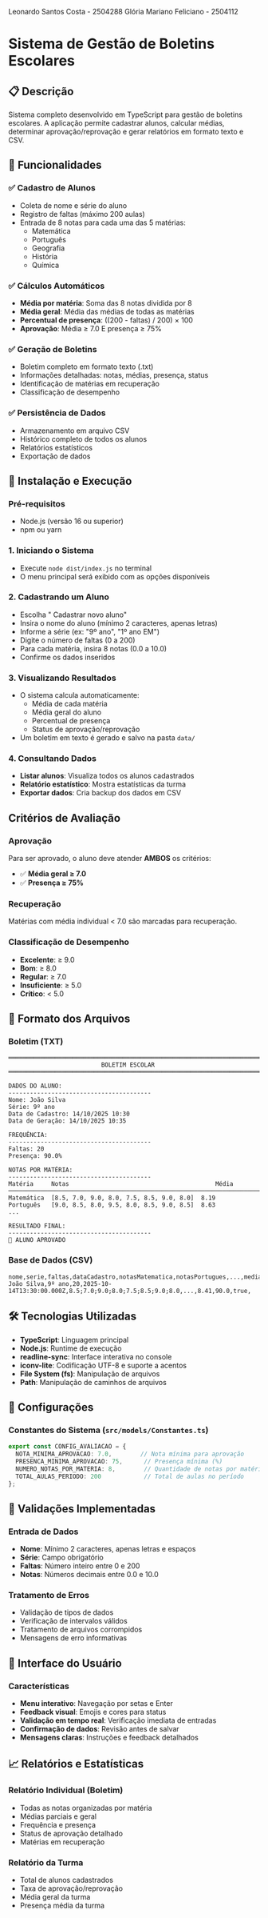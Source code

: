Leonardo Santos Costa - 2504288
  Glória Mariano Feliciano - 2504112
# Sistema de Gestão de Boletins Escolares

## 📋 Descrição
Sistema completo desenvolvido em TypeScript para gestão de boletins escolares. A aplicação permite cadastrar alunos, calcular médias, determinar aprovação/reprovação e gerar relatórios em formato texto e CSV.

## 🎯 Funcionalidades

### ✅ Cadastro de Alunos
- Coleta de nome e série do aluno
- Registro de faltas (máximo 200 aulas)
- Entrada de 8 notas para cada uma das 5 matérias:
  - Matemática
  - Português
  - Geografia
  - História
  - Química

### ✅ Cálculos Automáticos
- **Média por matéria**: Soma das 8 notas dividida por 8
- **Média geral**: Média das médias de todas as matérias
- **Percentual de presença**: ((200 - faltas) / 200) × 100
- **Aprovação**: Média ≥ 7.0 E presença ≥ 75%

### ✅ Geração de Boletins
- Boletim completo em formato texto (.txt)
- Informações detalhadas: notas, médias, presença, status
- Identificação de matérias em recuperação
- Classificação de desempenho

### ✅ Persistência de Dados
- Armazenamento em arquivo CSV
- Histórico completo de todos os alunos
- Relatórios estatísticos
- Exportação de dados

## 🚀 Instalação e Execução

### Pré-requisitos
- Node.js (versão 16 ou superior)
- npm ou yarn

### 1. Iniciando o Sistema
- Execute `node dist/index.js` no terminal
- O menu principal será exibido com as opções disponíveis

### 2. Cadastrando um Aluno
- Escolha " Cadastrar novo aluno"
- Insira o nome do aluno (mínimo 2 caracteres, apenas letras)
- Informe a série (ex: "9º ano", "1º ano EM")
- Digite o número de faltas (0 a 200)
- Para cada matéria, insira 8 notas (0.0 a 10.0)
- Confirme os dados inseridos

### 3. Visualizando Resultados
- O sistema calcula automaticamente:
  - Média de cada matéria
  - Média geral do aluno
  - Percentual de presença
  - Status de aprovação/reprovação
- Um boletim em texto é gerado e salvo na pasta `data/`

### 4. Consultando Dados
- **Listar alunos**: Visualiza todos os alunos cadastrados
- **Relatório estatístico**: Mostra estatísticas da turma
- **Exportar dados**: Cria backup dos dados em CSV

##  Critérios de Avaliação

### Aprovação
Para ser aprovado, o aluno deve atender **AMBOS** os critérios:
- ✅ **Média geral ≥ 7.0**
- ✅ **Presença ≥ 75%**

### Recuperação
Matérias com média individual < 7.0 são marcadas para recuperação.

### Classificação de Desempenho
- **Excelente**: ≥ 9.0
- **Bom**: ≥ 8.0
- **Regular**: ≥ 7.0
- **Insuficiente**: ≥ 5.0
- **Crítico**: < 5.0

## 📄 Formato dos Arquivos

### Boletim (TXT)
```
═══════════════════════════════════════════════════════════════════════════════
                          BOLETIM ESCOLAR
═══════════════════════════════════════════════════════════════════════════════

DADOS DO ALUNO:
----------------------------------------
Nome: João Silva
Série: 9º ano
Data de Cadastro: 14/10/2025 10:30
Data de Geração: 14/10/2025 10:35

FREQUÊNCIA:
----------------------------------------
Faltas: 20
Presença: 90.0%

NOTAS POR MATÉRIA:
----------------------------------------
Matéria     Notas                                         Média
────────────────────────────────────────────────────────────────────────────────
Matemática  [8.5, 7.0, 9.0, 8.0, 7.5, 8.5, 9.0, 8.0]  8.19
Português   [9.0, 8.5, 8.0, 9.5, 8.0, 8.5, 9.0, 8.5]  8.63
...

RESULTADO FINAL:
----------------------------------------
🎉 ALUNO APROVADO
```

### Base de Dados (CSV)
```csv
nome,serie,faltas,dataCadastro,notasMatematica,notasPortugues,...,mediaGeral,percentualPresenca,aprovado,motivoReprovacao
João Silva,9º ano,20,2025-10-14T13:30:00.000Z,8.5;7.0;9.0;8.0;7.5;8.5;9.0;8.0,...,8.41,90.0,true,
```

## 🛠️ Tecnologias Utilizadas

- **TypeScript**: Linguagem principal
- **Node.js**: Runtime de execução
- **readline-sync**: Interface interativa no console
- **iconv-lite**: Codificação UTF-8 e suporte a acentos
- **File System (fs)**: Manipulação de arquivos
- **Path**: Manipulação de caminhos de arquivos

## 🔧 Configurações

### Constantes do Sistema (`src/models/Constantes.ts`)
```typescript
export const CONFIG_AVALIACAO = {
  NOTA_MINIMA_APROVACAO: 7.0,        // Nota mínima para aprovação
  PRESENCA_MINIMA_APROVACAO: 75,      // Presença mínima (%)
  NUMERO_NOTAS_POR_MATERIA: 8,        // Quantidade de notas por matéria
  TOTAL_AULAS_PERIODO: 200            // Total de aulas no período
};
```

## 📝 Validações Implementadas

### Entrada de Dados
- **Nome**: Mínimo 2 caracteres, apenas letras e espaços
- **Série**: Campo obrigatório
- **Faltas**: Número inteiro entre 0 e 200
- **Notas**: Números decimais entre 0.0 e 10.0

### Tratamento de Erros
- Validação de tipos de dados
- Verificação de intervalos válidos
- Tratamento de arquivos corrompidos
- Mensagens de erro informativas

## 🎨 Interface do Usuário

### Características
- **Menu interativo**: Navegação por setas e Enter
- **Feedback visual**: Emojis e cores para status
- **Validação em tempo real**: Verificação imediata de entradas
- **Confirmação de dados**: Revisão antes de salvar
- **Mensagens claras**: Instruções e feedback detalhados

## 📈 Relatórios e Estatísticas

### Relatório Individual (Boletim)
- Todas as notas organizadas por matéria
- Médias parciais e geral
- Frequência e presença
- Status de aprovação detalhado
- Matérias em recuperação

### Relatório da Turma
- Total de alunos cadastrados
- Taxa de aprovação/reprovação
- Média geral da turma
- Presença média da turma
